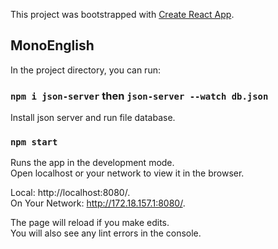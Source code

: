 This project was bootstrapped with [Create React App](https://github.com/facebook/create-react-app).

## MonoEnglish

In the project directory, you can run:

### `npm i json-server` then `json-server --watch db.json`

Install json server and run file database.

### `npm start`

Runs the app in the development mode.<br>
Open localhost or your network to view it in the browser.

Local: http://localhost:8080/.<br>
On Your Network: http://172.18.157.1:8080/.

The page will reload if you make edits.<br>
You will also see any lint errors in the console.

